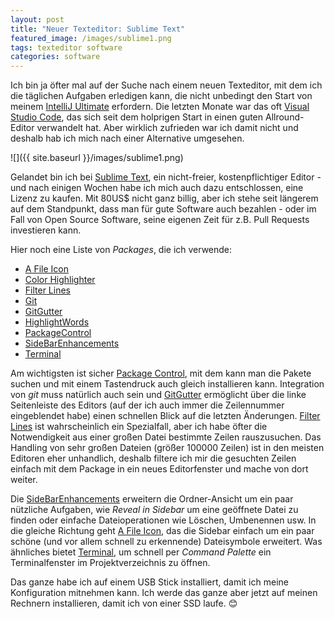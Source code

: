 ```yaml
---
layout: post
title: "Neuer Texteditor: Sublime Text"
featured_image: /images/sublime1.png
tags: texteditor software
categories: software
---
```


Ich bin ja öfter mal auf der Suche nach einem neuen Texteditor, mit dem ich die
täglichen Aufgaben erledigen kann, die nicht unbedingt den Start von meinem
[IntelliJ Ultimate][1] erfordern. Die letzten Monate war das oft
[Visual Studio Code][2], das sich seit dem holprigen Start in einen guten
Allround-Editor verwandelt hat. Aber wirklich zufrieden war ich damit nicht und
deshalb hab ich mich nach einer Alternative umgesehen.

![]({{ site.baseurl }}/images/sublime1.png)

Gelandet bin ich bei [Sublime Text][0], ein nicht-freier, kostenpflichtiger
Editor - und nach einigen Wochen habe ich mich auch dazu entschlossen, eine
Lizenz zu kaufen. Mit 80US$ nicht ganz billig, aber ich stehe seit längerem auf
dem Standpunkt, dass man für gute Software auch bezahlen - oder im Fall
von Open Source Software, seine eigenen Zeit für z.B. Pull Requests investieren
kann.

Hier noch eine Liste von *Packages*, die ich verwende:

  * [A File Icon][4]
  * [Color Highlighter][5]
  * [Filter Lines][6]
  * [Git][7]
  * [GitGutter][8]
  * [HighlightWords][9]
  * [PackageControl][3]
  * [SideBarEnhancements][10]
  * [Terminal][11]

Am wichtigsten ist sicher [Package Control][3], mit dem kann man die Pakete
suchen und mit einem Tastendruck auch gleich installieren kann. Integration von
*git* muss natürlich auch sein und [GitGutter][8] ermöglicht über die linke
Seitenleiste des Editors (auf der ich auch immer die Zeilennummer eingeblendet
habe) einen schnellen Blick auf die letzten Änderungen. [Filter Lines][6] ist
wahrscheinlich ein Spezialfall, aber ich habe öfter die Notwendigkeit aus einer
großen Datei bestimmte Zeilen rauszusuchen. Das Handling von sehr großen
Dateien (größer 100000 Zeilen) ist in den meisten Editoren eher unhandlich,
deshalb filtere ich mir die gesuchten Zeilen einfach mit dem Package in ein
neues Editorfenster und mache von dort weiter.

Die [SideBarEnhancements][10] erweitern die Ordner-Ansicht um ein paar
nützliche Aufgaben, wie *Reveal in Sidebar* um eine geöffnete Datei zu finden
oder einfache Dateioperationen wie Löschen, Umbenennen usw. In die gleiche
Richtung geht [A File Icon][4], das die Sidebar einfach um ein paar schöne (und
vor allem schnell zu erkennende) Dateisymbole erweitert. Was ähnliches bietet
[Terminal][11], um schnell per *Command Palette* ein Terminalfenster im
Projektverzeichnis zu öffnen.

Das ganze habe ich auf einem USB Stick installiert, damit ich meine Konfiguration
mitnehmen kann. Ich werde das ganze aber jetzt auf meinen Rechnern installieren,
damit ich von einer SSD laufe. 😊

[0]: https://www.sublimetext.com/
[1]: https://www.jetbrains.com/idea/
[2]: https://code.visualstudio.com/
[3]: https://packagecontrol.io/
[4]: https://packagecontrol.io/packages/A%20File%20Icon
[5]: https://packagecontrol.io/packages/Color%20Highlighter
[6]: https://packagecontrol.io/packages/Filter%20Lines
[7]: https://packagecontrol.io/packages/Git
[8]: https://packagecontrol.io/packages/GitGutter
[9]: https://packagecontrol.io/packages/HighlightWords
[10]: https://packagecontrol.io/packages/SideBarEnhancements
[11]: https://packagecontrol.io/packages/Terminal
